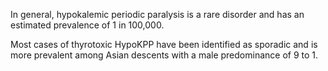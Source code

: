 In general, hypokalemic periodic paralysis is a rare disorder and has an estimated prevalence of 1 in 100,000.

Most cases of thyrotoxic HypoKPP have been identified as sporadic and is more prevalent among Asian descents with a male predominance of 9 to 1.